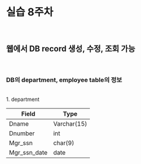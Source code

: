 # 실습 8주차

<br>

## 웹에서 DB record 생성, 수정, 조회 가능

<br>

### DB의 department, employee table의 정보

<br>
1. department<br>

|Field|Type|
|-|-|
|Dname|Varchar(15)|
|Dnumber|int|
|Mgr_ssn|char(9)|
|Mgr_ssn_date|date|